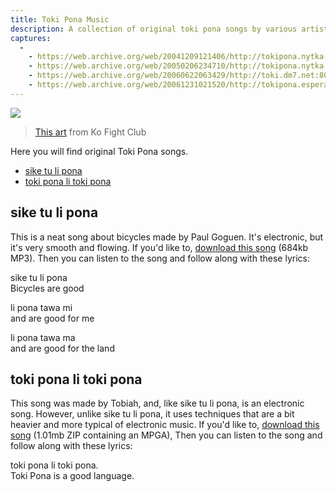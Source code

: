 ```yaml
---
title: Toki Pona Music
description: A collection of original toki pona songs by various artists
captures:
  -
    - https://web.archive.org/web/20041209121406/http://tokipona.nytka.org:80/music/music.html
    - https://web.archive.org/web/20050206234710/http://tokipona.nytka.org:80/music/music.html
    - https://web.archive.org/web/20060622063429/http://toki.dm7.net:80/music/music.html
    - https://web.archive.org/web/20061231021520/http://tokipona.esperanto-jeunes.org:80/music/music.html
---
```


![](/images/music.jpg)

> [This art](http://www.kofightclub.com/d/20030602.html) from Ko Fight Club

Here you will find original Toki Pona songs.

- [sike tu li pona](#sike-tu-li-pona)
- [toki pona li toki pona](#toki-pona-li-toki-pona)


## sike tu li pona
This is a neat song about bicycles made by Paul Goguen. It's electronic, but it's very smooth and flowing. If you'd like to, [download this song](/audio/siketu.mp3) (684kb MP3). Then you can listen to the song and follow along with these lyrics:

<span class="original">sike tu li pona</span>  
<span class="translation">Bicycles are good</span>  

<span class="original">li pona tawa mi</span>  
<span class="translation">and are good for me</span>  

<span class="original">li pona tawa ma</span>  
<span class="translation">and are good for the land</span>  



## toki pona li toki pona
This song was made by Tobiah, and, like sike tu li pona, is an electronic song. However, unlike sike tu li pona, it uses techniques that are a bit heavier and more typical of electronic music. If you'd like to, [download this song](/files/tokipona.zip) (1.01mb ZIP containing an MPGA), Then you can listen to the song and follow along with these lyrics:


<span class="original">toki pona li toki pona.</span>  
<span class="translation">Toki Pona is a good language.</span> 
